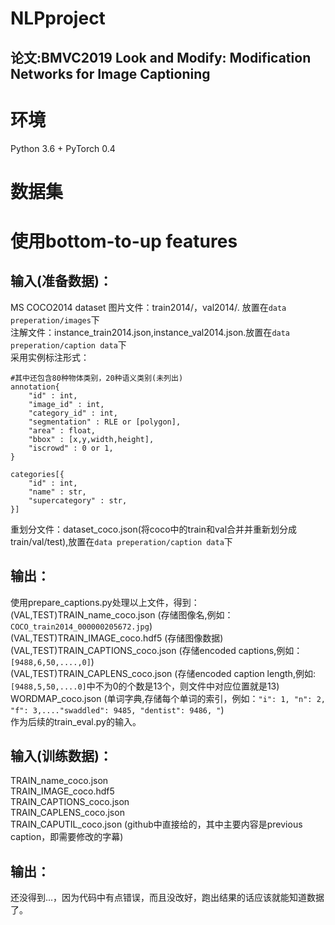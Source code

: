 # NLPproject
## 论文:BMVC2019 Look and Modify: Modification Networks for Image Captioning

# 环境
Python 3.6 + PyTorch 0.4 

# 数据集
# 使用bottom-to-up features
## 输入(准备数据)：
MS COCO2014 dataset 
图片文件：train2014/，val2014/. 放置在`data preperation/images`下 </br>
注解文件：instance_train2014.json,instance_val2014.json.放置在`data preperation/caption data`下</br>
采用实例标注形式：</br>
```
#其中还包含80种物体类别，20种语义类别(未列出)
annotation{
    "id" : int,
    "image_id" : int,
    "category_id" : int,
    "segmentation" : RLE or [polygon],
    "area" : float, 
    "bbox" : [x,y,width,height],
    "iscrowd" : 0 or 1,
}

categories[{
    "id" : int,
    "name" : str,
    "supercategory" : str,
}]
```
重划分文件：dataset_coco.json(将coco中的train和val合并并重新划分成train/val/test),放置在`data preperation/caption data`下</br>

## 输出：</br>
使用prepare_captions.py处理以上文件，得到：
(VAL,TEST)TRAIN_name_coco.json  (存储图像名,例如：`COCO_train2014_000000205672.jpg`) </br>
(VAL,TEST)TRAIN_IMAGE_coco.hdf5 (存储图像数据) </br>
(VAL,TEST)TRAIN_CAPTIONS_coco.json (存储encoded captions,例如：`[9488,6,50,....,0]`) </br>
(VAL,TEST)TRAIN_CAPLENS_coco.json (存储encoded caption length,例如:`[9488,5,50,....0]`中不为0的个数是13个，则文件中对应位置就是13) </br>
WORDMAP_coco.json (单词字典,存储每个单词的索引，例如：`"i": 1, "n": 2, "f": 3,...."swaddled": 9485, "dentist": 9486, "`) </br>
作为后续的train_eval.py的输入。</br>

## 输入(训练数据)：</br>
TRAIN_name_coco.json </br>
TRAIN_IMAGE_coco.hdf5 </br>
TRAIN_CAPTIONS_coco.json </br>
TRAIN_CAPLENS_coco.json </br>
TRAIN_CAPUTIL_coco.json (github中直接给的，其中主要内容是previous caption，即需要修改的字幕) </br>
## 输出：</br>
还没得到...，因为代码中有点错误，而且没改好，跑出结果的话应该就能知道数据了。







